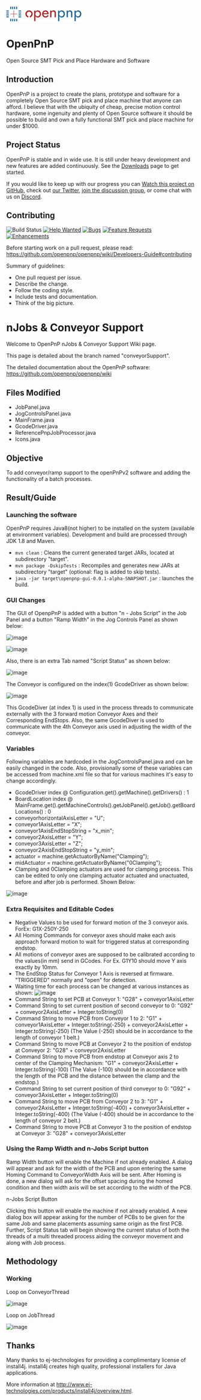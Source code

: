 ![OpenPNP Logo](https://raw.githubusercontent.com/openpnp/openpnp-logo/develop/logo_small.png)

# OpenPnP

Open Source SMT Pick and Place Hardware and Software

## Introduction

OpenPnP is a project to create the plans, prototype and software for a completely Open Source SMT
pick and place machine that anyone can afford. I believe that with the ubiquity of cheap, precise
motion control hardware, some ingenuity and plenty of Open Source software it should be possible
to build and own a fully functional SMT pick and place machine for under $1000.

## Project Status

OpenPnP is stable and in wide use. It is still under heavy development and new features are added continuously. See the [Downloads](http://openpnp.org/downloads) page to get started.

If you would like to keep up with our progress you can
[Watch this project on GitHub](http://github.com/openpnp/openpnp), check out
[our Twitter](http://twitter.com/openpnp), [join the discussion group](http://groups.google.com/group/openpnp),
or come chat with us on [Discord](https://discord.gg/EmsrFVx).

## Contributing

![Build Status](https://github.com/openpnp/openpnp/workflows/Build%20and%20Deploy%20OpenPnP/badge.svg)
[![Help Wanted](https://img.shields.io/github/issues-raw/openpnp/openpnp/help-wanted.svg?label=help-wanted&colorB=5319e7)](https://github.com/openpnp/openpnp/labels/help-wanted)
[![Bugs](https://img.shields.io/github/issues-raw/openpnp/openpnp/bug.svg?label=bugs&colorB=D9472F)](https://github.com/openpnp/openpnp/labels/bug)
[![Feature Requests](https://img.shields.io/github/issues-raw/openpnp/openpnp/feature-request.svg?label=feature-requests&colorB=bfd4f2)](https://github.com/openpnp/openpnp/labels/feature-request)
[![Enhancements](https://img.shields.io/github/issues-raw/openpnp/openpnp/enhancement.svg?label=enhancements&colorB=0052cc)](https://github.com/openpnp/openpnp/labels/enhancement)


Before starting work on a pull request, please read: https://github.com/openpnp/openpnp/wiki/Developers-Guide#contributing

Summary of guidelines:

* One pull request per issue.
* Describe the change.
* Follow the coding style.
* Include tests and documentation.
* Think of the big picture.

# nJobs & Conveyor Support
Welcome to OpenPnP nJobs & Conveyor Support Wiki page.

This page is detailed about the branch named "conveyorSupport". 

The detailed documentation about the OpenPnP software: https://github.com/openpnp/openpnp/wiki

## Files Modified
* JobPanel.java
* JogControlsPanel.java
* MainFrame.java
* GcodeDriver.java
* ReferencePnpJobProcessor.java
* Icons.java

## Objective
To add conveyor/ramp support to the openPnPv2 software and adding the functionality of a batch processes.

## Result/Guide
### Launching the software
OpenPnP requires Java8(not higher) to be installed on the system (available at environment variables). Development and build are processed through JDK 1.8 and Maven.

* `mvn clean` : Cleans the current generated target JARs, located at subdirectory "target".
* `mvn package -DskipTests` : Recompiles and generates new JARs at subdirectory "target" (optional: flag is added to skip tests).
* `java -jar target\openpnp-gui-0.0.1-alpha-SNAPSHOT.jar` : launches the build.

### GUI Changes

The GUI of OpenpPnP is added with a button "n - Jobs Script" in the Job Panel and a button "Ramp Width" in the Jog Controls Panel as shown below:

![image](https://user-images.githubusercontent.com/72141209/184071698-c4be81e0-3ec7-4a2e-9999-cef7c7016a78.png)

![image](https://user-images.githubusercontent.com/72141209/184072970-a37b57f4-8379-438d-97b1-9f3d6eecfe07.png)

Also, there is an extra Tab named "Script Status" as shown below:

![image](https://user-images.githubusercontent.com/72141209/184073134-100d6838-a785-420e-9c64-9b4d4221aea9.png)

The Conveyor is configured on the index(1) GcodeDriver as shown below:

![image](https://user-images.githubusercontent.com/72141209/184073511-2f6573eb-4c1f-4a93-9384-d62c12c23ca7.png)

This GcodeDiver (at index 1) is used in the process threads to communicate externally with the 3 forward motion Conveyor Axes and their Corresponding EndStops. Also, the same GcodeDiver is used to communicate with the 4th Conveyor axis used in adjusting the width of the conveyor.

### Variables
Following variables are hardcoded in the JogControlsPanel.java and can be easily changed in the code. Also, provisionally some of these variables can be accessed from machine.xml file so that for various machines it's easy to change accordingly.

* GcodeDriver index @ Configuration.get().getMachine().getDrivers() : 1
* BoardLocation index @ MainFrame.get().getMachineControls().getJobPanel().getJob().getBoardLocations() : 0
* conveyorhorizontalAxisLetter = "U";
* conveyor1AxisLetter = "X"; 
* conveyor1AxisEndStopString = "x_min";
* conveyor2AxisLetter = "Y";
* conveyor3AxisLetter = "Z";
* conveyor2AxisEndStopString = "y_min";
* actuator = machine.getActuatorByName("Clamping");
* midActuator = machine.getActuatorByName("0Clamping");
* Clamping and 0Clamping actuators are used for clamping process. This can be edited to only one clamping actuator actuated and unactuated, before and after job is performed. Shown Below:

![image](https://user-images.githubusercontent.com/72141209/184109920-62531ce4-c0a2-4c80-a915-3926f5997713.png)

### Extra Requisites and Editable Codes
* Negative Values to be used for forward motion of the 3 conveyor axis. ForEx: G1X-250Y-250
* All Homing Commands for conveyor axes should make each axis approach forward motion to wait for triggered status at corresponding endstop.
* All motions of conveyor axes are supposed to be calibrated according to the values(in mm) send in GCodes. For Ex. G1Y10 should move Y axis exactly by 10mm.
* The EndStop Status for Conveyor 1 Axis is reversed at firmware. "TRIGGERED" normally and "open" for detection.
* Waiting time for each process can be changed at various instances as shown:
![image](https://user-images.githubusercontent.com/72141209/184083171-b100677b-60a9-459d-b3ec-f35e7d748411.png)
* Command String to set PCB at Conveyor 1: "G28" + conveyor1AxisLetter
* Command String to set current position of second conveyor to 0: "G92" + conveyor2AxisLetter + Integer.toString(0)
* Command String to move PCB from Conveyor 1 to 2: "G1" + conveyor1AxisLetter + Integer.toString(-250) + conveyor2AxisLetter + Integer.toString(-250)
  (The Value (-250) should be in accordance to the length of conveyor 1 belt.)
* Command String to move PCB at Conveyor 2 to the position of endstop at Conveyor 2: "G28" + conveyor2AxisLetter
* Command String to move PCB from endstop at Conveyor axis 2 to center of the Clamping Mechanism: "G1" + conveyor2AxisLetter + Integer.toString(-100)
  (The Value (-100) should be in accordance with the length of the PCB and the distance between the clamp and the endstop.) 
* Command String to set current position of third conveyor to 0: "G92" + conveyor3AxisLetter + Integer.toString(0)
* Command String to move PCB from Conveyor 2 to 3: "G1" + conveyor2AxisLetter + Integer.toString(-400) + conveyor3AxisLetter + Integer.toString(-400)
  (The Value (-400) should be in accordance to the length of conveyor 2 belt.)
* Command String to move PCB at Conveyor 3 to the position of endstop at Conveyor 3: "G28" + conveyor3AxisLetter

### Using the Ramp Width and n-Jobs Script button

Ramp Width button will enable the Machine if not already enabled.
A dialog will appear and ask for the width of the PCB and upon entering the same Homing Command to ConveyorWidth Axis will be sent.
After Homing is done, a new dialog will ask for the offset spacing during the homed condition and then width axis will be set according to the width of the PCB.

n-Jobs Script Button

Clicking this button will enable the machine if not already enabled. A new dialog box will appear asking for the number of PCBs to be given for the same Job and same placements assuming same origin as the first PCB. Further, Script Status tab will begin showing the current status of both the threads of a multi threaded process aiding the conveyor movement and along with Job process.


## Methodology

### Working

Loop on ConveyorThread

![image](https://user-images.githubusercontent.com/72141209/184091223-c020960c-4c3b-4bb5-a852-f207efbb4d00.png)

Loop on JobThread

![image](https://user-images.githubusercontent.com/72141209/184110904-b0b20453-4031-49d4-ab51-22dadb2fe045.png)











## Thanks

Many thanks to ej-technologies for providing a complimentary license of install4j. install4j
creates high quality, professional installers for Java applications.

More information at http://www.ej-technologies.com/products/install4j/overview.html.
